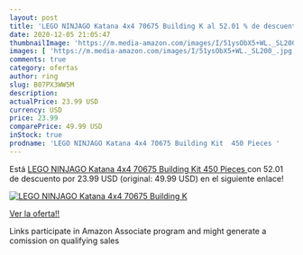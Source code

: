 ```yaml
---
layout: post
title: 'LEGO NINJAGO Katana 4x4 70675 Building K al 52.01 % de descuento'
date: 2020-12-05 21:05:47
thumbnailImage: 'https://m.media-amazon.com/images/I/51ysObX5+WL._SL200_.jpg'
images: [ 'https://m.media-amazon.com/images/I/51ysObX5+WL._SL200_.jpg' ]
comments: true
category: ofertas
author: ring
slug: B07PX3WW5M
description:
actualPrice: 23.99 USD
currency: USD
price: 23.99
comparePrice: 49.99 USD
inStock: true
prodname: 'LEGO NINJAGO Katana 4x4 70675 Building Kit  450 Pieces '
---
```


Está [LEGO NINJAGO Katana 4x4 70675 Building Kit  450 Pieces ](https://www.amazon.com/dp/B07PX3WW5M/?tag=tolees-20) con 52.01 de descuento por 23.99 USD (original: 49.99 USD) en el siguiente enlace!

[![LEGO NINJAGO Katana 4x4 70675 Building K](https://m.media-amazon.com/images/I/51ysObX5+WL._SL200_.jpg)](https://www.amazon.com/dp/B07PX3WW5M/?tag=tolees-20)

[Ver la oferta!!](https://www.amazon.com/dp/B07PX3WW5M/?tag=tolees-20)

Links participate in Amazon Associate program and might generate a comission on qualifying sales


